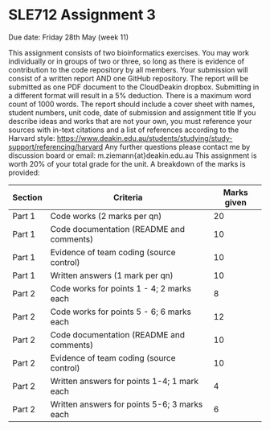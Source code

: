 # SLE712 Assignment 3

Due date: Friday 28th May (week 11)

This assignment consists of two bioinformatics exercises.
You may work individually or in groups of two or three, so long as there is evidence of contribution to the code repository by all members.
Your submission will consist of a written report AND one GitHub repository.
The report will be submitted as one PDF document to the CloudDeakin dropbox.
Submitting in a different format will result in a 5% deduction.
There is a maximum word count of 1000 words. 
The report should include a cover sheet with names, student numbers, unit code, date of submission and assignment title
If you describe ideas and works that are not your own, you must reference your sources with in-text citations and a list of references according to the Harvard style: https://www.deakin.edu.au/students/studying/study-support/referencing/harvard 
Any further questions please contact me by discussion board or email: m.ziemann{at}deakin.edu.au 
This assignment is worth 20% of your total grade for the unit. A breakdown of the marks is provided:

Section | Criteria | Marks given 
--|--|--
Part 1 | Code works (2 marks per qn) | 20
Part 1 | Code documentation (README and comments) | 10
Part 1 | Evidence of team coding (source control) | 10
Part 1 | Written answers (1 mark per qn) | 10
Part 2 | Code works for points 1 - 4; 2 marks each | 8
Part 2 | Code works for points 5 - 6; 6 marks each | 12
Part 2 | Code documentation (README and comments) | 10
Part 2 | Evidence of team coding (source control) | 10
Part 2 | Written answers for points 1-4; 1 mark each | 4
Part 2 | Written answers for points 5-6; 3 marks each | 6


